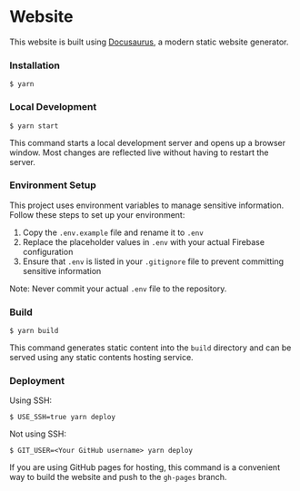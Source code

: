 # Website

This website is built using [Docusaurus](https://docusaurus.io/), a modern static website generator.

### Installation

```
$ yarn
```

### Local Development

```
$ yarn start
```

This command starts a local development server and opens up a browser window. Most changes are reflected live without having to restart the server.

### Environment Setup

This project uses environment variables to manage sensitive information. Follow these steps to set up your environment:

1. Copy the `.env.example` file and rename it to `.env`
2. Replace the placeholder values in `.env` with your actual Firebase configuration
3. Ensure that `.env` is listed in your `.gitignore` file to prevent committing sensitive information

Note: Never commit your actual `.env` file to the repository.

### Build

```
$ yarn build
```

This command generates static content into the `build` directory and can be served using any static contents hosting service.

### Deployment

Using SSH:

```
$ USE_SSH=true yarn deploy
```

Not using SSH:

```
$ GIT_USER=<Your GitHub username> yarn deploy
```

If you are using GitHub pages for hosting, this command is a convenient way to build the website and push to the `gh-pages` branch.
